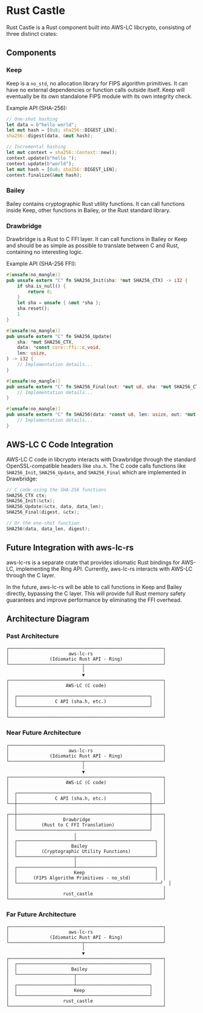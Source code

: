 # Rust Castle

Rust Castle is a Rust component built into AWS-LC libcrypto, consisting of three distinct crates:

## Components

### Keep

Keep is a `no_std`, no allocation library for FIPS algorithm primitives. It can have no external dependencies or function calls outside itself. Keep will eventually be its own standalone FIPS module with its own integrity check.

Example API (SHA-256):

```rust
// One-shot hashing
let data = b"hello world";
let mut hash = [0u8; sha256::DIGEST_LEN];
sha256::digest(data, &mut hash);

// Incremental hashing
let mut context = sha256::Context::new();
context.update(b"hello ");
context.update(b"world");
let mut hash = [0u8; sha256::DIGEST_LEN];
context.finalize(&mut hash);
```

### Bailey

Bailey contains cryptographic Rust utility functions. It can call functions inside Keep, other functions in Bailey, or the Rust standard library.

### Drawbridge

Drawbridge is a Rust to C FFI layer. It can call functions in Bailey or Keep and should be as simple as possible to translate between C and Rust, containing no interesting logic.

Example API (SHA-256 FFI):

```rust
#[unsafe(no_mangle)]
pub unsafe extern "C" fn SHA256_Init(sha: *mut SHA256_CTX) -> i32 {
    if sha.is_null() {
        return 0;
    }
    let sha = unsafe { &mut *sha };
    sha.reset();
    1
}

#[unsafe(no_mangle)]
pub unsafe extern "C" fn SHA256_Update(
    sha: *mut SHA256_CTX,
    data: *const core::ffi::c_void,
    len: usize,
) -> i32 {
    // Implementation details...
}

#[unsafe(no_mangle)]
pub unsafe extern "C" fn SHA256_Final(out: *mut u8, sha: *mut SHA256_CTX) -> i32 {
    // Implementation details...
}

#[unsafe(no_mangle)]
pub unsafe extern "C" fn SHA256(data: *const u8, len: usize, out: *mut u8) -> *mut u8 {
    // Implementation details...
}
```

## AWS-LC C Code Integration

AWS-LC C code in libcrypto interacts with Drawbridge through the standard OpenSSL-compatible headers like `sha.h`. The C code calls functions like `SHA256_Init`, `SHA256_Update`, and `SHA256_Final` which are implemented in Drawbridge:

```c
// C code using the SHA-256 functions
SHA256_CTX ctx;
SHA256_Init(&ctx);
SHA256_Update(&ctx, data, data_len);
SHA256_Final(digest, &ctx);

// Or the one-shot function
SHA256(data, data_len, digest);
```

## Future Integration with aws-lc-rs

aws-lc-rs is a separate crate that provides idiomatic Rust bindings for AWS-LC, implementing the Ring API. Currently, aws-lc-rs interacts with AWS-LC through the C layer.

In the future, aws-lc-rs will be able to call functions in Keep and Bailey directly, bypassing the C layer. This will provide full Rust memory safety guarantees and improve performance by eliminating the FFI overhead.

## Architecture Diagram

### Past Architecture

```
┌─────────────────────────────────────────────────────────┐
│                      aws-lc-rs                          │
│               (Idiomatic Rust API - Ring)               │
└───────────────────────────┬─────────────────────────────┘
                            │
                            ▼
┌─────────────────────────────────────────────────────────┐
│                     AWS-LC (C code)                     │
│                                                         │
│  ┌─────────────────────────────────────────────────┐    │
│  │              C API (sha.h, etc.)                │    │
│  └─────────────────────────────────────────────────┘    │
│                                                         │
└─────────────────────────────────────────────────────────┘
```

### Near Future Architecture

```
┌─────────────────────────────────────────────────────────┐
│                      aws-lc-rs                          │
│               (Idiomatic Rust API - Ring)               │
└───────────────────────────┬─────────────────────────────┘
                            │
                            ▼
┌─────────────────────────────────────────────────────────┐
│                     AWS-LC (C code)                     │
│                                                         │
│  ┌─────────────────────────────────────────────────┐    │
│  │              C API (sha.h, etc.)                │    │
└──┼─────────────────────────────────────────────────┼────┘
   │                                                 │
┌──┼─────────────────────────────────────────────────┼────┐
│  │                 Drawbridge                      │    │
│  │         (Rust to C FFI Translation)             │    │
│  └─────────────────────────────────────────────────┘    │
│                        │                                │
│  ┌─────────────────────┴─────────────────────────────┐  │
│  │                    Bailey                         │  │
│  │         (Cryptographic Utility Functions)         │  │
│  └─────────────────────┬─────────────────────────────┘  │
│                        │                                │
│  ┌─────────────────────┴─────────────────────────────┐  │
│  │                     Keep                          │  │
│  │      (FIPS Algorithm Primitives - no_std)         │  │
│  └─────────────────────────────────────────────────────┘  │
│                                                         │
│                    rust_castle                          │
└─────────────────────────────────────────────────────────┘
```

### Far Future Architecture

```
┌─────────────────────────────────────────────────────────┐
│                      aws-lc-rs                          │
│               (Idiomatic Rust API - Ring)               │
└───────────────────────────┬─────────────────────────────┘
                            │
                            ▼
┌─────────────────────────────────────────────────────────┐
│  ┌─────────────────────────────────────────────────┐    │
│  │                    Bailey                       │    │
│  └─────────────────────┬───────────────────────────┘    │
│                        │                                │
│  ┌─────────────────────┴───────────────────────────┐    │
│  │                     Keep                        │    │
│  └─────────────────────────────────────────────────┘    │
│                    rust_castle                          │
└─────────────────────────────────────────────────────────┘
```

